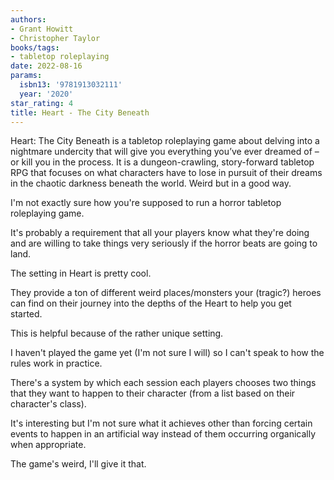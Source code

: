```yaml
---
authors:
- Grant Howitt
- Christopher Taylor
books/tags:
- tabletop roleplaying
date: 2022-08-16
params:
  isbn13: '9781913032111'
  year: '2020'
star_rating: 4
title: Heart - The City Beneath
---
```


Heart: The City Beneath is a tabletop roleplaying game about delving into a
nightmare undercity that will give you everything you’ve ever dreamed of – or
kill you in the process. It is a dungeon-crawling, story-forward tabletop RPG
that focuses on what characters have to lose in pursuit of their dreams in the
chaotic darkness beneath the world. Weird but in a good way.

<!--more-->

I'm not exactly sure how you're supposed to run a horror tabletop roleplaying
game.

It's probably a requirement that all your players know what they're doing and
are willing to take things very seriously if the horror beats are going to land.

The setting in Heart is pretty cool.

They provide a ton of different weird places/monsters your (tragic?) heroes can
find on their journey into the depths of the Heart to help you get started.

This is helpful because of the rather unique setting.

I haven't played the game yet (I'm not sure I will) so I can't speak to how the
rules work in practice.

There's a system by which each session each players chooses two things that they
want to happen to their character (from a list based on their character's
class).

It's interesting but I'm not sure what it achieves other than forcing certain
events to happen in an artificial way instead of them occurring organically when
appropriate.

The game's weird, I'll give it that.